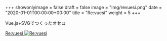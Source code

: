 +++
showonlyimage = false
draft = false
image = "img/revuesi.png"
date = "2020-01-01T00:00:00+00:00"
title = "Re:vuesi"
weight = 5
+++

Vue.js+SVGでつくったオセロ

<!--more-->

[Re:vuesi
![Re:vuesi][1]
](https://kurehajime.github.io/revuersi/)

[1]: /img/revuesi.png